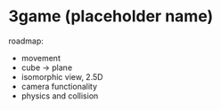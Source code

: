# 3game (placeholder name)
roadmap:  
- movement  
- cube -> plane  
- isomorphic view, 2.5D  
- camera functionality  
- physics and collision  